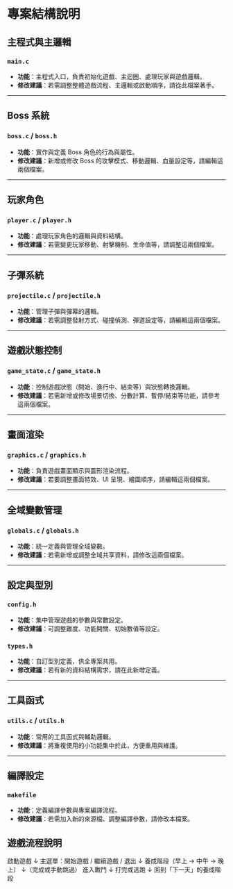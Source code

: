 # 專案結構說明


## 主程式與主邏輯

### `main.c`
- **功能**：主程式入口，負責初始化遊戲、主迴圈、處理玩家與遊戲邏輯。
- **修改建議**：若需調整整體遊戲流程、主邏輯或啟動順序，請從此檔案著手。
---

## Boss 系統

### `boss.c` / `boss.h`
- **功能**：實作與定義 Boss 角色的行為與屬性。
- **修改建議**：新增或修改 Boss 的攻擊模式、移動邏輯、血量設定等，請編輯這兩個檔案。

---

## 玩家角色

### `player.c` / `player.h`
- **功能**：處理玩家角色的邏輯與資料結構。
- **修改建議**：若需變更玩家移動、射擊機制、生命值等，請調整這兩個檔案。

---

## 子彈系統

### `projectile.c` / `projectile.h`
- **功能**：管理子彈與彈幕的邏輯。
- **修改建議**：若需調整發射方式、碰撞偵測、彈道設定等，請編輯這兩個檔案。

---

## 遊戲狀態控制

### `game_state.c` / `game_state.h`
- **功能**：控制遊戲狀態（開始、進行中、結束等）與狀態轉換邏輯。
- **修改建議**：若需新增或修改場景切換、分數計算、暫停/結束等功能，請參考這兩個檔案。

---

## 畫面渲染

### `graphics.c` / `graphics.h`
- **功能**：負責遊戲畫面顯示與圖形渲染流程。
- **修改建議**：若要調整畫面特效、UI 呈現、繪圖順序，請編輯這兩個檔案。

---

## 全域變數管理

### `globals.c` / `globals.h`
- **功能**：統一定義與管理全域變數。
- **修改建議**：若需新增或調整全域共享資料，請修改這兩個檔案。

---

## 設定與型別

### `config.h`
- **功能**：集中管理遊戲的參數與常數設定。
- **修改建議**：可調整難度、功能開關、初始數值等設定。

### `types.h`
- **功能**：自訂型別定義，供全專案共用。
- **修改建議**：若有新的資料結構需求，請在此新增定義。

---

## 工具函式

### `utils.c` / `utils.h`
- **功能**：常用的工具函式與輔助邏輯。
- **修改建議**：將重複使用的小功能集中於此，方便重用與維護。

---

## 編譯設定

### `makefile`
- **功能**：定義編譯參數與專案編譯流程。
- **修改建議**：若需加入新的來源檔、調整編譯參數，請修改本檔案。

## 遊戲流程說明

啟動遊戲
  ↓
主選單：開始遊戲 / 繼續遊戲 / 退出
  ↓
養成階段（早上 → 中午 → 晚上）
  ↓（完成或手動跳過）
進入戰鬥
  ↓
打完或逃跑
  ↓
回到「下一天」的養成階段
